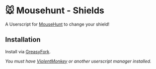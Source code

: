 # 🐭️ Mousehunt - Shields

A Userscript for [MouseHunt](https://mousehuntgame.com) to change your shield!

## Installation

Install via [GreasyFork](https://greasyfork.org/en/scripts/454147-mousehunt-shields).

*You must have [ViolentMonkey](https://violentmonkey.github.io/) or another userscript manager installed.*

